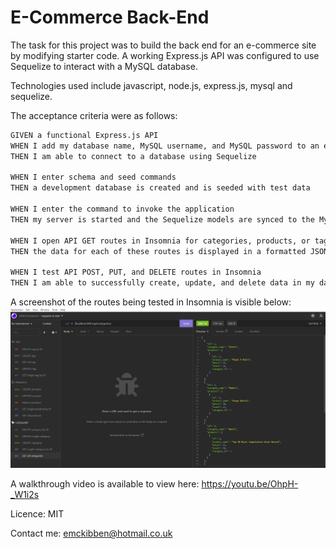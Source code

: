# E-Commerce Back-End

The task for this project was to build the back end for an e-commerce site by modifying starter code. A working Express.js API was configured to use Sequelize to interact with a MySQL database.

Technologies used include javascript, node.js, express.js, mysql and sequelize.

The acceptance criteria were as follows:

```md
GIVEN a functional Express.js API
WHEN I add my database name, MySQL username, and MySQL password to an environment variable file
THEN I am able to connect to a database using Sequelize

WHEN I enter schema and seed commands
THEN a development database is created and is seeded with test data

WHEN I enter the command to invoke the application
THEN my server is started and the Sequelize models are synced to the MySQL database

WHEN I open API GET routes in Insomnia for categories, products, or tags
THEN the data for each of these routes is displayed in a formatted JSON

WHEN I test API POST, PUT, and DELETE routes in Insomnia
THEN I am able to successfully create, update, and delete data in my database
```

A screenshot of the routes being tested in Insomnia is visible below:
![screenshot of GET route for all categories being tested in Insomnia](/assets/app%20screenshot.png)

A walkthrough video is available to view here: https://youtu.be/OhpH-_W1i2s

Licence: MIT

Contact me: emckibben@hotmail.co.uk
